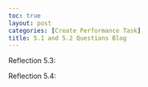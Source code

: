 ```yaml
---
toc: true
layout: post
categories: [Create Performance Task]
title: 5.1 and 5.2 Questions Blog
---
```


Reflection 5.3:


Reflection 5.4:
